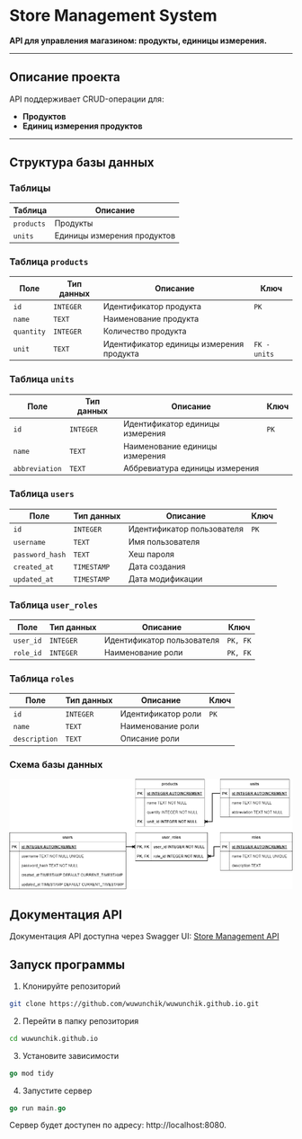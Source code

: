 # Store Management System

**API для управления магазином: продукты, единицы измерения.**

---

## Описание проекта

API поддерживает CRUD-операции для:

- **Продуктов**
- **Единиц измерения продуктов**

---

## Структура базы данных

### Таблицы

| Таблица    | Описание                    |
| ---------- | --------------------------- |
| `products` | Продукты                    |
| `units`    | Единицы измерения продуктов |

### Таблица `products`

| Поле       | Тип данных | Описание                                 | Ключ         |
| ---------- | ---------- | ---------------------------------------- | ------------ |
| `id`       | `INTEGER`  | Идентификатор продукта                   | `PK`         |
| `name`     | `TEXT`     | Наименование продукта                    |              |
| `quantity` | `INTEGER`  | Количество продукта                      |              |
| `unit`     | `TEXT`     | Идентификатор единицы измерения продукта | `FK - units` |

### Таблица `units`

| Поле           | Тип данных | Описание                        | Ключ |
| -------------- | ---------- | ------------------------------- | ---- |
| `id`           | `INTEGER`  | Идентификатор единицы измерения | `PK` |
| `name`         | `TEXT`     | Наименование единицы измерения  |      |
| `abbreviation` | `TEXT`     | Аббревиатура единицы измерения  |      |

### Таблица `users`

| Поле            | Тип данных  | Описание                   | Ключ |
| --------------- | ----------- | -------------------------- | ---- |
| `id`            | `INTEGER`   | Идентификатор пользователя | `PK` |
| `username`      | `TEXT`      | Имя пользователя           |      |
| `password_hash` | `TEXT`      | Хеш пароля                 |      |
| `created_at`    | `TIMESTAMP` | Дата создания              |      |
| `updated_at`    | `TIMESTAMP` | Дата модификации           |      |

### Таблица `user_roles`

| Поле      | Тип данных | Описание                   | Ключ     |
| --------- | ---------- | -------------------------- | -------- |
| `user_id` | `INTEGER`  | Идентификатор пользователя | `PK, FK` |
| `role_id` | `INTEGER`  | Наименование роли          | `PK, FK` |

### Таблица `roles`

| Поле          | Тип данных | Описание           | Ключ |
| ------------- | ---------- | ------------------ | ---- |
| `id`          | `INTEGER`  | Идентификатор роли | `PK` |
| `name`        | `TEXT`     | Наименование роли  |      |
| `description` | `TEXT`     | Описание роли      |      |

### Схема базы данных

![Схема базы данных `Store Management API`](./docs/db_scheme/sources/db_schema.drawio.png)

## Документация API

Документация API доступна через Swagger UI: [Store Management API](https://wuwunchik.github.io/docs/api/v_0_1/)

## Запуск программы

1. Клонируйте репозиторий

```bash
git clone https://github.com/wuwunchik/wuwunchik.github.io.git
```

2. Перейти в папку репозитория

```bash
cd wuwunchik.github.io
```

3. Установите зависимости

```go
go mod tidy
```

4. Запустите сервер

```go
go run main.go
```

Сервер будет доступен по адресу: http://localhost:8080.
